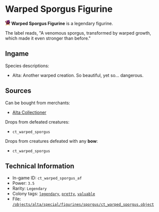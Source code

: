 # Warped Sporgus Figurine

<img src="https://raw.githubusercontent.com/Ceterai/Enternia/main/objects/alta/special/figurines/sporgus/ct_warped_sporgus.png" alt="Warped Sporgus Figurine icon" loading="lazy" height="16px" width="auto" /> **Warped Sporgus Figurine** is a legendary figurine.

The label reads, "A venomous sporgus, transformed by warped growth, which made it even stronger than before."

## Ingame

Species descriptions:

- Alta: Another warped creation. So beautiful, yet so... dangerous.

## Sources

Can be bought from merchants:

- [Alta Collectioner](https://ceterai.github.io/MyEnternia/Wiki/AltaCollectioner)

Drops from defeated creatures:

- `ct_warped_sporgus`

Drops from creatures defeated with any **bow**:

- `ct_warped_sporgus`

## Technical Information

- In-game ID: `ct_warped_sporgus_af`
- Power: `3.5`
- Rarity: `Legendary`
- Colony tags: [`legendary`](https://ceterai.github.io/MyEnternia/Wiki/Tags/Legendary), [`pretty`](https://ceterai.github.io/MyEnternia/Wiki/Tags/Pretty), [`valuable`](https://ceterai.github.io/MyEnternia/Wiki/Tags/Valuable)
- File: [`/objects/alta/special/figurines/sporgus/ct_warped_sporgus.object`](https://github.com/Ceterai/Enternia/blob/main/objects/alta/special/figurines/sporgus/ct_warped_sporgus.object)
